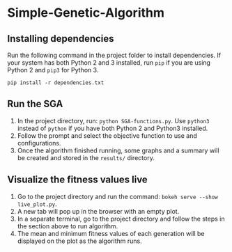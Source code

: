 # Simple-Genetic-Algorithm

## Installing dependencies
Run the following command in the project folder to install dependencies. If your system has both Python 2 and 3 installed, run `pip` if you are using Python 2 and `pip3` for Python 3.  

```pip install -r dependencies.txt```

## Run the SGA
1. In the project directory, run: `python SGA-functions.py`. Use `python3` instead of `python` if you have both Python 2 and Python3 installed. 
2. Follow the prompt and select the objective function to use and configurations.  
3. Once the algorithm finished running, some graphs and a summary will be created and stored in the `results/` directory.  

## Visualize the fitness values live
1. Go to the project directory and run the command: `bokeh serve --show live_plot.py`. 
2. A new tab will pop up in the browser with an empty plot. 
3. In a separate terminal, go to the project directory and follow the steps in the section above to run algorithm.  
4. The mean and minimum fitness values of each generation will be displayed on the plot as the algorithm runs.
